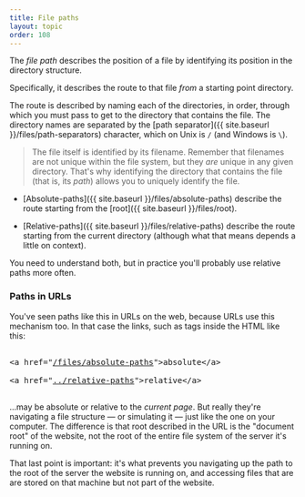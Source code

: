 ```yaml
---
title: File paths
layout: topic
order: 108
---
```


The _file path_ describes the position of a file by identifying its position
in the directory structure.

Specifically, it describes the route to that file _from_ a starting point
directory.

The route is described by naming each of the directories, in order, through
which you must pass to get to the directory that contains the file. The
directory names are separated by the
[path separator]({{ site.baseurl }}/files/path-separators) character, which on
Unix is `/` (and Windows is `\`).

>  The file itself is identified by its filename. Remember that filenames are
>  not unique within the file system, but they _are_ unique in any given
>  directory. That's why identifying the directory that contains the file (that
>  is, its _path_) allows you to uniquely identify the file.

* [Absolute-paths]({{ site.baseurl }}/files/absolute-paths) describe the route
  starting from the [root]({{ site.baseurl }}/files/root).

* [Relative-paths]({{ site.baseurl }}/files/relative-paths) describe the route
  starting from the current directory (although what that means depends a
  little on context).

You need to understand both, but in practice you'll probably use relative
paths more often.

### Paths in URLs

You've seen paths like this in URLs on the web, because URLs use this
mechanism too. In that case the links, such as tags inside the HTML like
this:

<pre class="language-plaintext highlighter-rouge">

&lt;a href="<a href="{{ site.baseurl }}/files/absolute-paths">/files/absolute-paths</a>"&gt;absolute&lt;/a&gt;

&lt;a href="<a href="../relative-paths">../relative-paths</a>"&gt;relative&lt;/a&gt;

</pre>

...may be absolute or relative to the _current page_. But really they're
navigating a file structure — or simulating it — just like the one on your
computer. The difference is that root described in the URL is the "document
root" of the website, not the root of the entire file system of the server it's
running on.

That last point is important: it's what prevents you navigating up the path to
the root of the server the website is running on, and accessing files that are
are stored on that machine but not part of the website.